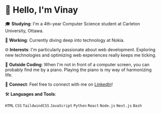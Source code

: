 # 👋 Hello, I'm Vinay

🎓 **Studying**: I'm a 4th-year Computer Science student at Carleton University, Ottawa.

💼 **Working**: Currently diving deep into technology at Nokia.

🌐 **Interests**: I'm particularly passionate about web development. Exploring new technologies and optimizing web experiences really keeps me ticking.

🎹 **Outside Coding**: When I'm not in front of a computer screen, you can probably find me by a piano. Playing the piano is my way of harmonizing life.

🔗 **Connect**: Feel free to connect with me on [LinkedIn](https://www.linkedin.com/VinMeld)!

🛠 **Languages and Tools**:

`HTML` `CSS` `TaildwindCSS` `JavaScript` `Python` `React` `Node.js` `Next.js` `Bash` 
